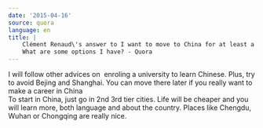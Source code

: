 ```yaml
---
date: '2015-04-16'
source: quora
language: en
title: |
    Clément Renaud\'s answer to I want to move to China for at least a year.
    What are some options I have? - Quora
---
```


I will follow other advices on  enroling a university to learn Chinese.
Plus, try to avoid Bejing and Shanghai. You can move there later if you
really want to make a career in China\
To start in China, just go in 2nd 3rd tier cities. Life will be cheaper
and you will learn more, both language and about the country. Places
like Chengdu, Wuhan or Chongqing are really nice.
